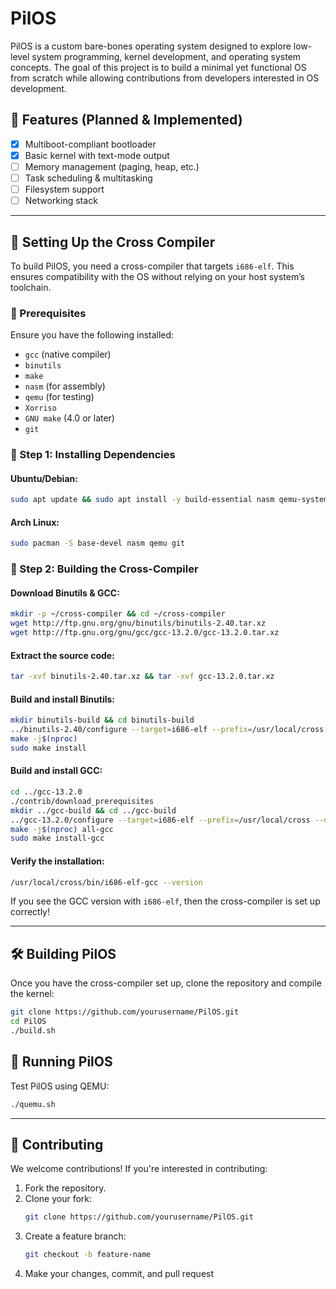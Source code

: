 # PilOS

PilOS is a custom bare-bones operating system designed to explore low-level system programming, kernel development, and operating system concepts. The goal of this project is to build a minimal yet functional OS from scratch while allowing contributions from developers interested in OS development.

## 📌 Features (Planned & Implemented)
- [x] Multiboot-compliant bootloader
- [x] Basic kernel with text-mode output
- [ ] Memory management (paging, heap, etc.)
- [ ] Task scheduling & multitasking
- [ ] Filesystem support
- [ ] Networking stack

---

## 🔧 Setting Up the Cross Compiler
To build PilOS, you need a cross-compiler that targets `i686-elf`. This ensures compatibility with the OS without relying on your host system’s toolchain.

### 📜 Prerequisites
Ensure you have the following installed:
- `gcc` (native compiler)
- `binutils`
- `make`
- `nasm` (for assembly)
- `qemu` (for testing)
- `Xorriso`
- `GNU make` (4.0 or later)
- `git`

### 🔹 Step 1: Installing Dependencies
#### Ubuntu/Debian:
```sh
sudo apt update && sudo apt install -y build-essential nasm qemu-system-x86 git
```
#### Arch Linux:
```sh
sudo pacman -S base-devel nasm qemu git
```

### 🔹 Step 2: Building the Cross-Compiler
#### Download Binutils & GCC:
```sh
mkdir -p ~/cross-compiler && cd ~/cross-compiler
wget http://ftp.gnu.org/gnu/binutils/binutils-2.40.tar.xz
wget http://ftp.gnu.org/gnu/gcc/gcc-13.2.0/gcc-13.2.0.tar.xz
```

#### Extract the source code:
```sh
tar -xvf binutils-2.40.tar.xz && tar -xvf gcc-13.2.0.tar.xz
```

#### Build and install Binutils:
```sh
mkdir binutils-build && cd binutils-build
../binutils-2.40/configure --target=i686-elf --prefix=/usr/local/cross --with-sysroot --disable-nls --disable-werror
make -j$(nproc)
sudo make install
```

#### Build and install GCC:
```sh
cd ../gcc-13.2.0
./contrib/download_prerequisites
mkdir ../gcc-build && cd ../gcc-build
../gcc-13.2.0/configure --target=i686-elf --prefix=/usr/local/cross --disable-nls --enable-languages=c --without-headers
make -j$(nproc) all-gcc
sudo make install-gcc
```

#### Verify the installation:
```sh
/usr/local/cross/bin/i686-elf-gcc --version
```
If you see the GCC version with `i686-elf`, then the cross-compiler is set up correctly!

---

## 🛠 Building PilOS
Once you have the cross-compiler set up, clone the repository and compile the kernel:
```sh
git clone https://github.com/yourusername/PilOS.git
cd PilOS
./build.sh
```

## 🚀 Running PilOS
Test PilOS using QEMU:
```sh
./quemu.sh
```

---

## 📜 Contributing
We welcome contributions! If you're interested in contributing:
1. Fork the repository.
2. Clone your fork:
   ```sh
   git clone https://github.com/yourusername/PilOS.git
   ```
3. Create a feature branch:
   ```sh
   git checkout -b feature-name
   ```
4. Make your changes, commit, and pull request